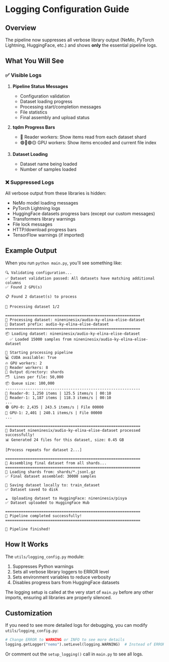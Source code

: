# Logging Configuration Guide

## Overview

The pipeline now suppresses all verbose library output (NeMo, PyTorch Lightning, HuggingFace, etc.) and shows **only** the essential pipeline logs.

## What You Will See

### ✅ Visible Logs

1. **Pipeline Status Messages**
   - Configuration validation
   - Dataset loading progress
   - Processing start/completion messages
   - File statistics
   - Final assembly and upload status

2. **tqdm Progress Bars**
   - 📖 Reader workers: Show items read from each dataset shard
   - 🟢🔵🟣🟡 GPU workers: Show items encoded and current file index

3. **Dataset Loading**
   - Dataset name being loaded
   - Number of samples loaded

### ❌ Suppressed Logs

All verbose output from these libraries is hidden:
- NeMo model loading messages
- PyTorch Lightning logs
- HuggingFace datasets progress bars (except our custom messages)
- Transformers library warnings
- File lock messages
- HTTP/download progress bars
- TensorFlow warnings (if imported)

## Example Output

When you run `python main.py`, you'll see something like:

```
🔍 Validating configuration...
✅ Dataset validation passed: All datasets have matching additional columns
✅ Found 2 GPU(s)

📋 Found 2 dataset(s) to process

🔄 Processing dataset 1/2

============================================================
🎯 Processing dataset: nineninesix/audio-ky-elina-elise-dataset
📝 Dataset prefix: audio-ky-elina-elise-dataset
============================================================
📦 Loading dataset: nineninesix/audio-ky-elina-elise-dataset
  ✅ Loaded 15000 samples from nineninesix/audio-ky-elina-elise-dataset

🚀 Starting processing pipeline
💻 CUDA available: True
🔥 GPU workers: 2
📖 Reader workers: 8
📁 Output directory: shards
🗂️  Lines per file: 50,000
📦 Queue size: 100,000
------------------------------------------------------------
📖 Reader-0: 1,250 items | 125.5 items/s | 00:10
📖 Reader-1: 1,187 items | 118.3 items/s | 00:10
...
🟢 GPU-0: 2,435 | 243.5 items/s | File 00000
🔵 GPU-1: 2,401 | 240.1 items/s | File 00000
...

============================================================
🎉 Dataset nineninesix/audio-ky-elina-elise-dataset processed successfully!
📊 Generated 24 files for this dataset, size: 0.45 GB

[Process repeats for dataset 2...]

============================================================
🔨 Assembling final dataset from all shards...
============================================================
📂 Loading shards from: shards/*.jsonl.gz
✅ Final dataset assembled: 30000 samples

💾 Saving dataset locally to: train_dataset
✅ Dataset saved to disk

☁️  Uploading dataset to HuggingFace: nineninesix/pisya
✅ Dataset uploaded to HuggingFace Hub

============================================================
🎊 Pipeline completed successfully!
============================================================

👋 Pipeline finished!
```

## How It Works

The `utils/logging_config.py` module:
1. Suppresses Python warnings
2. Sets all verbose library loggers to ERROR level
3. Sets environment variables to reduce verbosity
4. Disables progress bars from HuggingFace datasets

The logging setup is called at the very start of `main.py` before any other imports, ensuring all libraries are properly silenced.

## Customization

If you need to see more detailed logs for debugging, you can modify `utils/logging_config.py`:

```python
# Change ERROR to WARNING or INFO to see more details
logging.getLogger("nemo").setLevel(logging.WARNING)  # Instead of ERROR
```

Or comment out the `setup_logging()` call in `main.py` to see all logs.
